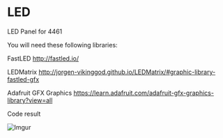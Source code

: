 # LED
LED Panel for 4461

You will need these following libraries:

FastLED http://fastled.io/

LEDMatrix http://jorgen-vikinggod.github.io/LEDMatrix/#graphic-library-fastled-gfx

Adafruit GFX Graphics https://learn.adafruit.com/adafruit-gfx-graphics-library?view=all

Code result


![Imgur](https://i.imgur.com/xcTGXSb.jpg)
